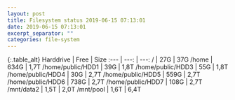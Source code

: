 ```yaml
---
layout: post
title: Filesystem status 2019-06-15 07:13:01
date: 2019-06-15 07:13:01
excerpt_separator: ""
categories: file-system
---
```

{:.table_alt}
Harddrive | Free | Size
:--- | ---: | ---:
/ | 27G | 37G
/home | 634G | 1,7T
/home/public/HDD1 | 39G | 1,8T
/home/public/HDD3 | 55G | 1,8T
/home/public/HDD4 | 30G | 2,7T
/home/public/HDD5 | 559G | 2,7T
/home/public/HDD6 | 738G | 2,7T
/home/public/HDD7 | 108G | 2,7T
/mnt/data2 | 1,5T | 2,0T
/mnt/pool | 1,6T | 6,4T
